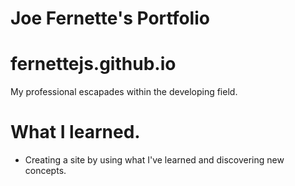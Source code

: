 # Joe Fernette's Portfolio
# fernettejs.github.io

My professional escapades within the developing field.

# What I learned.

* Creating a site by using what I've learned and discovering new concepts.
